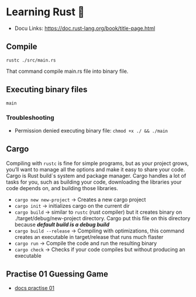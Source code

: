 # Learning Rust 🦀

- Docu Links: https://doc.rust-lang.org/book/title-page.html

## Compile

```
rustc ./src/main.rs
```

That command compile main.rs file into binary file.

## Executing binary files

```
main
```

### Troubleshooting

- Permission denied executing binary file: `chmod +x ./ && ./main`

## Cargo

Compiling with `rustc` is fine for simple programs, but as your project grows, you’ll want to manage all the options and make it easy to share your code.
Cargo is Rust build´s system and package manager. Cargo handles a lot of tasks for you, such as building your code, downloading the libraries your code depends on, and building those libraries.

- `cargo new new-project` -> Creates a new cargo project
- `cargo init` -> initializes cargo on the current dir
- `cargo build` -> similar to `rustc` (rust compiler) but it creates binary on ./target/debug/new-project directory. Cargo put this file on this directory because **_default build is a debug build_**
- `cargo build --release` -> Compiling with optimizations, this command creates an executable in target/release that runs much flaster
- `cargo run` -> Compile the code and run the resulting binary
- `cargo check` -> Checks if your code compiles but without producing an executable

## Practise 01 Guessing Game

- [docs practise 01](./docs/exercice-01.md)
